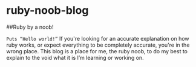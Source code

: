 # ruby-noob-blog

##Ruby by a noob!

`Puts “Hello world!”`
If you're looking for an accurate explanation on how ruby works, or expect everything to be completely accurate, you're in the wrong place. This blog is a place for me, the ruby noob, to do my best to explain to the void what it is I’m learning or working on. 
